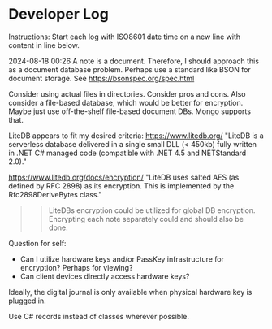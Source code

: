 # Developer Log
Instructions: Start each log with ISO8601 date time on a new line with content in line below.


2024-08-18 00:26
A note is a document. Therefore, I should approach this as a document database problem. Perhaps use a standard like BSON for document storage. See https://bsonspec.org/spec.html 

Consider using actual files in directories. Consider pros and cons.
Also consider a file-based database, which would be better for encryption.
Maybe just use off-the-shelf file-based document DBs. Mongo supports that.

LiteDB appears to fit my desired criteria:
https://www.litedb.org/
"LiteDB is a serverless database delivered in a single small DLL (< 450kb) fully written in .NET C# managed code (compatible with .NET 4.5 and NETStandard 2.0)."

https://www.litedb.org/docs/encryption/
"LiteDB uses salted AES (as defined by RFC 2898) as its encryption. This is implemented by the Rfc2898DeriveBytes class."

>> LiteDBs encryption could be utilized for global DB encryption. Encrypting each note separately could and should also be done. 


Question for self:
- Can I utilize hardware keys and/or PassKey infrastructure for encryption? Perhaps for viewing?
- Can client devices directly access hardware keys?

Ideally, the digital journal is only available when physical hardware key is plugged in.



Use C# records instead of classes wherever possible.

